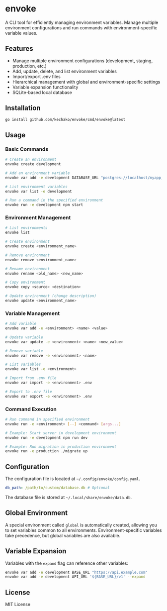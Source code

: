 # envoke

A CLI tool for efficiently managing environment variables. Manage multiple environment configurations and run commands with environment-specific variable values.

## Features

- Manage multiple environment configurations (development, staging, production, etc.)
- Add, update, delete, and list environment variables
- Import/export .env files
- Hierarchical management with global and environment-specific settings
- Variable expansion functionality
- SQLite-based local database

## Installation

```bash
go install github.com/kechako/envoke/cmd/envoke@latest
```

## Usage

### Basic Commands

```bash
# Create an environment
envoke create development

# Add an environment variable
envoke var add -e development DATABASE_URL "postgres://localhost/myapp_dev"

# List environment variables
envoke var list -e development

# Run a command in the specified environment
envoke run -e development npm start
```

### Environment Management

```bash
# List environments
envoke list

# Create environment
envoke create <environment_name>

# Remove environment
envoke remove <environment_name>

# Rename environment
envoke rename <old_name> <new_name>

# Copy environment
envoke copy <source> <destination>

# Update environment (change description)
envoke update <environment_name>
```

### Variable Management

```bash
# Add variable
envoke var add -e <environment> <name> <value>

# Update variable
envoke var update -e <environment> <name> <new_value>

# Remove variable
envoke var remove -e <environment> <name>

# List variables
envoke var list -e <environment>

# Import from .env file
envoke var import -e <environment> .env

# Export to .env file
envoke var export -e <environment> .env
```

### Command Execution

```bash
# Run command in specified environment
envoke run -e <environment> [--] <command> [args...]

# Example: Start server in development environment
envoke run -e development npm run dev

# Example: Run migration in production environment
envoke run -e production ./migrate up
```

## Configuration

The configuration file is located at `~/.config/envoke/config.yaml`.

```yaml
db_path: /path/to/custom/database.db # Optional
```

The database file is stored at `~/.local/share/envoke/data.db`.

## Global Environment

A special environment called `global` is automatically created, allowing you to set variables common to all environments. Environment-specific variables take precedence, but global variables are also available.

## Variable Expansion

Variables with the `expand` flag can reference other variables:

```bash
envoke var add -e development BASE_URL "https://api.example.com"
envoke var add -e development API_URL '${BASE_URL}/v1' --expand
```

## License

MIT License
